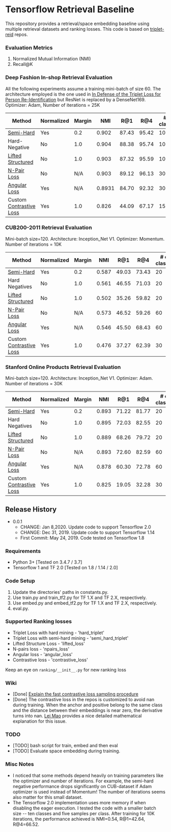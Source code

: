 # Tensorflow Retrieval Baseline
This repository provides a retrieval/space embedding baseline using multiple retrieval datasets and ranking losses. This code is based on  [triplet-reid](https://github.com/VisualComputingInstitute/triplet-reid) repos.

### Evaluation Metrics
1. Normalized Mutual Information (NMI)
2. Recall@K

### Deep Fashion In-shop Retrieval Evaluation
All the following experiments assume a training mini-batch of size 60. The architecture employed is the one used in [In Defense of the Triplet Loss for Person Re-Identification](https://arxiv.org/abs/1703.07737) but ResNet is replaced by a DenseNet169.
Optimizer: Adam, Number of iterations = 25K

| Method    | Normalized | Margin | NMI   | R@1   | R@4   | # of classes | #samples per class |
|-----------|------------|--------|-------|-------|-------|--------------|--------------------|
| [Semi-Hard](https://www.tensorflow.org/api_docs/python/tf/contrib/losses/metric_learning/triplet_semihard_loss) | Yes | 0.2    | 0.902 | 87.43 | 95.42 | 10| 6|
| Hard-Negative | No | 1.0    | 0.904 | 88.38 | 95.74 | 10| 6|
| [Lifted Structured](https://www.tensorflow.org/api_docs/python/tf/contrib/losses/metric_learning/lifted_struct_loss) | No | 1.0    | 0.903 | 87.32 | 95.59 | 10| 6|
| [N-Pair Loss](https://www.tensorflow.org/api_docs/python/tf/contrib/losses/metric_learning/npairs_loss) | No | N/A    | 0.903 | 89.12 | 96.13 | 30| 2|
| [Angular Loss](https://github.com/geonm/tf_angular_loss) | Yes | N/A  | 0.8931 |  84.70 | 92.32 | 30| 2|
| Custom [Contrastive Loss](https://www.tensorflow.org/api_docs/python/tf/contrib/losses/metric_learning/contrastive_loss) | Yes | 1.0  | 0.826 |  44.09 | 67.17 | 15| 4|

### CUB200-2011 Retrieval Evaluation
Mini-batch size=120. Architecture: Inception_Net V1.
Optimizer: Momentum. Number of iterations = 10K

| Method    | Normalized | Margin | NMI   | R@1   | R@4   | # of classes | #samples per class |
|-----------|------------|--------|-------|-------|-------|--------------|--------------------|
| [Semi-Hard](https://www.tensorflow.org/api_docs/python/tf/contrib/losses/metric_learning/triplet_semihard_loss) | Yes | 0.2    | 0.587 | 49.03 | 73.43 | 20| 6|
| Hard Negatives | No | 1.0    | 0.561 | 46.55 | 71.03 | 20| 6|
| [Lifted Structured](https://www.tensorflow.org/api_docs/python/tf/contrib/losses/metric_learning/lifted_struct_loss) | No | 1.0    | 0.502 | 35.26 | 59.82 | 20| 6|
| [N-Pair Loss](https://www.tensorflow.org/api_docs/python/tf/contrib/losses/metric_learning/npairs_loss) | No | N/A    | 0.573 | 46.52 | 59.26 | 60| 2|
| [Angular Loss](https://github.com/geonm/tf_angular_loss) | Yes | N/A    | 0.546 | 45.50 | 68.43 | 60 | 2|
| Custom [Contrastive Loss](https://www.tensorflow.org/api_docs/python/tf/contrib/losses/metric_learning/contrastive_loss) | Yes | 1.0    | 0.476 | 37.27 | 62.39 | 30| 4|

### Stanford Online Products Retrieval Evaluation
Mini-batch size=120. Architecture: Inception_Net V1.
Optimizer: Adam. Number of iterations = 30K

| Method    | Normalized | Margin | NMI   | R@1   | R@4   | # of classes | #samples per class |
|-----------|------------|--------|-------|-------|-------|--------------|--------------------|
| [Semi-Hard](https://www.tensorflow.org/api_docs/python/tf/contrib/losses/metric_learning/triplet_semihard_loss) | Yes | 0.2    | 0.893 | 71.22 | 81.77 | 20| 6|
| Hard Negatives | No | 1.0    | 0.895 | 72.03 | 82.55 | 20| 6|
| [Lifted Structured](https://www.tensorflow.org/api_docs/python/tf/contrib/losses/metric_learning/lifted_struct_loss) | No | 1.0    | 0.889 | 68.26 | 79.72 | 20| 6|
| [N-Pair Loss](https://www.tensorflow.org/api_docs/python/tf/contrib/losses/metric_learning/npairs_loss) | No | N/A    | 0.893 | 72.60 | 82.59 | 60| 2|
| [Angular Loss](https://github.com/geonm/tf_angular_loss) | Yes | N/A    | 0.878 | 60.30 | 72.78 | 60 | 2|
| Custom [Contrastive Loss](https://www.tensorflow.org/api_docs/python/tf/contrib/losses/metric_learning/contrastive_loss) | Yes | 1.0    | 0.825 | 19.05 | 32.28 | 30| 4|

## Release History

* 0.0.1
    * CHANGE: Jan 8,2020. Update code to support Tensorflow 2.0
    * CHANGE: Dec 31, 2019. Update code to support Tensorflow 1.14
    * First Commit: May 24, 2019. Code tested on Tensorflow 1.8
    
### Requirements
* Python 3+ [Tested on 3.4.7 / 3.7]
* Tensorflow 1 and TF 2.0 [Tested on 1.8 / 1.14 / 2.0]

### Code Setup
1. Update the directories' paths in constants.py. 
2. Use train.py and train_tf2.py for TF 1.X and TF 2.X, respectively.
3. Use embed.py and embed_tf2.py for TF 1.X and TF 2.X, respectively.
4. eval.py.

### Supported Ranking losses
* Triplet Loss with hard mining - 'hard_triplet'
* Triplet Loss with semi-hard mining - 'semi_hard_triplet'
* Lifted Structure Loss - 'lifted_loss'
* N-pairs loss - 'npairs_loss'
* Angular loss - 'angular_loss'
* Contrastive loss - 'contrastive_loss'

Keep an eye on `ranking/__init__.py` for new ranking loss




### Wiki
* [Done] [Explain the fast contrastive loss sampling procedure](https://github.com/ahmdtaha/tf_retrieval_baseline/wiki/Contrastive-loss-with-tf.Data)
* [Done] The contrastive loss in the repos is customized to avoid nan during training. When the anchor and positive belong to the same class and the distance between their embeddings is near zero, the derivative turns into nan. [Lei Mao](https://leimao.github.io/article/Siamese-Network-MNIST/) provides a nice detailed mathematical explanation for this issue.

### TODO
* [TODO] bash script for train, embed and then eval
* [TODO] Evaluate space embedding during training.


### Misc Notes
* I noticed that some methods depend heavily on training parameters like the optimizer and number of iterations. For example, the semi-hard negative performance drops significantly on CUB-dataset if Adam optimizer is used instead of Momentum! The number of iterations seems also matter for this small dataset.
* The Tensorflow 2.0 implementation uses more memory if when disabling the eager execution. I tested the code with a smaller batch size -- ten classes and five samples per class. After training for 10K iterations, the performance achieved is NMI=0.54, R@1=42.64, R@4=66.52. 

